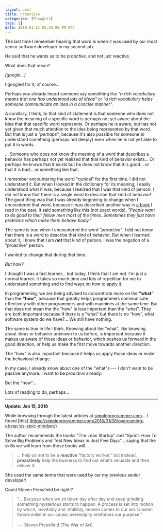 ```yaml
---
layout: post
title: Proactive
categories: [Thoughts]
tags: []
date: 2018-01-11 08:20:00 PM UTC
---
```


<!-- January 12, 2018 04:20:00 AM Philippine Time -->

The last time I remember hearing that word is when it was used by our most senior software developer in my second job.

He said that he wants us to be _proactive_, and not just reactive.

What does that mean?

_[google...]_

<!--more-->

I googled for it, of course...

Perhaps you already heard someone say something like _"a rich vocabulary means that one has understood lots of ideas"_ or _"a rich vocabulary helps someone communicate an idea in a concise manner"_.

A corollary, I think, to that kind of statement is that someone who does not know the meaning of a specific word is perhaps not yet aware about the idea that that specific word represents. Or perhaps he is aware, but has not yet given that much attention to the idea being represented by that word. But that is just a _"perhaps"_, because it's also possible for someone to understand something (perhaps not deeply) even when he is not yet able to put it in words.

... Someone who does not know the meaning of a word that describes a behavior has perhaps not yet realized that that kind of behavior exists... Or perhaps he knows that it exists but he does not know that it is good... or that it is bad... or something like that.

<!-- 
A corollary to that kind of statement is that someone who does not know the meaning of the word perhaps has not yet realized that a behavior of that kind exists... or that kind of behavior is good... or that kind of behavior is bad... or something like that. And When the time comes where he encounter that word and understand it's meaning, that will just be the time where he realizes that he has that kind of behavior, and that he has to continue with it or change it.
 -->

I remember encountering the word "cynical" for the first time. I did not understand it. But when I looked in the dictionary for its meaning, I easily understood what it was, because I realized that I was that kind of person. I did not know that there is a single word to describe that kind of behavior! The good thing was that I was already beginning to change when I encountered that word, because it was described another way in [a book](https://www.bookdepository.com/book/9780091906818?a_aid=jflaga) I read in the past. It said something like this (not exact words), _"People want to do good to their fellow men most of the times. Sometimes they just have problems which make them behave badly."_

The same is true when I encountered the word _"proactive"_. I did not know that there is a word to describe that kind of behavior. But when I learned about it, I knew that I am **_not_** that kind of person. I was the negation of a "proactive" person.

I wanted to change that during that time. 

_But how?_

I thought I was a fast learner... but today, I think that I am not. I'm just a normal learner. It takes so much time and lots of repetition for me to understand something and to find ways on how to apply it.

In programming, we are being advised to concentrate more on the **"what"** than the **"how"**, because that greatly helps programmers communicate effectively with other programmers and with machines at the same time. But that does not mean the the "how" is less important than the "what". They are both important because if there is a "what" but there is no "how", what software system do we have?... We still have nothing.

The same is true in life I think. Knowing about the "what", like knowing about ideas or behavior unknown to us before, is important because it makes us aware of those ideas or behavior, which pushes us forward in the good direction, or help us make the first move towards another direction.

The "how" is also important because it helps us apply those ideas or make the behavioral change.

In my case, I already know about one of the "what"s --- I don't want to be passive anymore. I want to be _proactive_ already.

But the "how"...

Lots of reading to do, perhaps... 

----------

**Update: Jan 15, 2018**

While browsing through the latest articles at [simpleprogrammer.com](https://simpleprogrammer.com/)... I found [this].(https://simpleprogrammer.com/2018/01/08/overcoming-obstacles-stoic-mindset/)

The author recommends the books "The Lean Startup" and "Sprint: How To Solve Big Problems and Test New Ideas in Just Five Days"... saying that the skills we will learn from these books will...

> ... help us not to be a **reactive** “factory worker,” but instead, **proactively** help the business to find out what’s valuable and then deliver it.

She used the same terms that were used by our my previous senior developer!

Could Steven Pressfield be right!?

> "... Because when we sit down day after day and keep
grinding, something mysterious starts to happen. A
process is set into motion by which, inevitably and
infallibly, heaven comes to our aid. Unseen forces enlist
in our cause; serendipity reinforces our purpose."
<br /><br />
> --- Steven Pressfield (The War of Art)



<!-- 
Trial and error<sup id="footnote-indicator-1">[[1]](#footnote-1)</sup> just seems too risky I think... :smile:

What to read then?...

This might take a while...


----------

<sup id="footnote-1">[[1]](#footnote-indicator-1)</sup> 
<small>
But... _personal_ experience still is a very very good teacher. It is very helpful in some areas of the life of an individual. But I don't think it is the _best_, because my definition of best is that it is good for everything. And learning from _personal_ experience is not good for everything, because if one tries to experience everything one will die sooner rather than later, which means that he cannot be able to experience everything.
<br /><br />
I was fooled in the past into thinking that personal experience is the best teacher. Tsk tsk!
<br /><br />
Learning from our creator is the best I think... But hard to do. :laughing:
<br /><br />
If one does not want to learn from the creator, an alternative would be to learn from the experiences of other people --- learning from history, that is... Still risky, I think... But it's easier... But it takes a longer time... But it's easier... But... but... :laughing:
</small> 
-->
